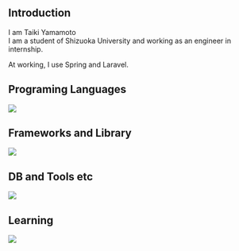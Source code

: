 ## Introduction

I am Taiki Yamamoto  
I am a student of Shizuoka University and working as an engineer in internship.

At working, I use Spring and Laravel.

## Programing Languages
![](https://skillicons.dev/icons?i=java,python,php,html,css,scss,js)

## Frameworks and Library
![](https://skillicons.dev/icons?i=spring,django,laravel,jquery,bootstrap)

## DB and Tools etc
![](https://skillicons.dev/icons?i=postgresql,mysql,docker,git,github,gitlab,linux,vite,wordpress,figma)

## Learning
![](https://skillicons.dev/icons?i=ts,react)


<!--
**yamataiki/yamataiki** is a ✨ _special_ ✨ repository because its `README.md` (this file) appears on your GitHub profile.

Here are some ideas to get you started:

- 🔭 I’m currently working on ...
- 🌱 I’m currently learning ...
- 👯 I’m looking to collaborate on ...
- 🤔 I’m looking for help with ...
- 💬 Ask me about ...
- 📫 How to reach me: ...
- 😄 Pronouns: ...
- ⚡ Fun fact: ...
-->
